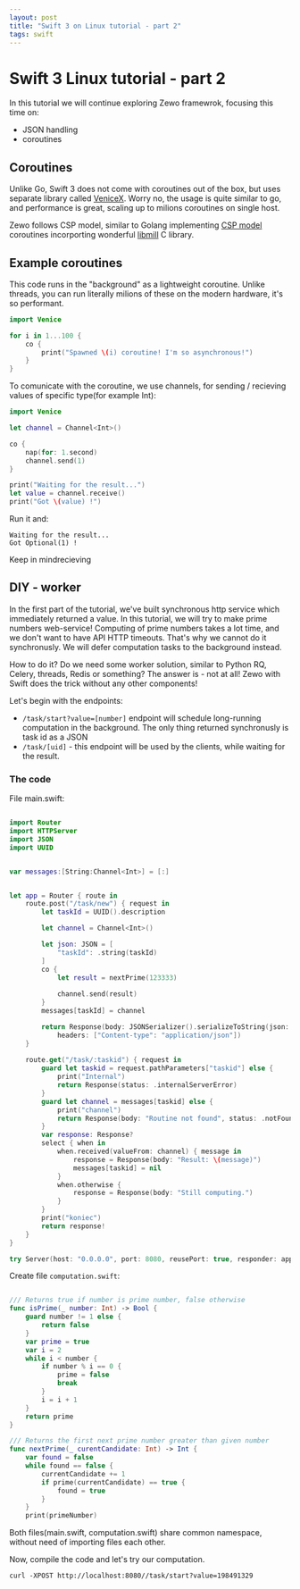 ```yaml
---
layout: post
title: "Swift 3 on Linux tutorial - part 2"
tags: swift
---
```



# Swift 3 Linux tutorial - part 2

In this tutorial we will continue exploring Zewo framewrok, focusing this time on:

* JSON handling
* coroutines


## Coroutines

Unlike Go, Swift 3 does not come with coroutines out of the box, but uses separate library called [VeniceX](https://github.com/VeniceX). Worry no, the usage is quite similar to go, and performance is great, scaling up to milions coroutines on single host. 

Zewo follows CSP model, similar to Golang implementing [CSP model](https://en.wikipedia.org/wiki/Communicating_sequential_processes) coroutines incorporting wonderful [libmill](http://libmill.org) C library.



## Example coroutines

This code runs in the "background" as a lightweight coroutine. Unlike threads, you can run literally milions of these on the modern hardware, it's so performant.

```swift
import Venice

for i in 1...100 {
	co {
		print("Spawned \(i) coroutine! I'm so asynchronous!")
	}
}
```

To comunicate with the coroutine, we use channels, for sending / recieving values of specific type(for example Int):

```swift
import Venice

let channel = Channel<Int>()

co {
	nap(for: 1.second)
	channel.send(1)
}

print("Waiting for the result...")
let value = channel.receive()
print("Got \(value) !")

```

Run it and:

```
Waiting for the result...
Got Optional(1) !
```
Keep in mindrecieving 


## DIY - worker
		
In the first part of the tutorial, we've built synchronous http service which immediately returned a value. In this tutorial, we will try to make prime numbers web-service! Computing of prime numbers takes a lot time, and we don't want to have API HTTP timeouts. That's why we cannot do it synchronusly. We will defer computation tasks to the background instead. 

How to do it? Do we need some worker solution, similar to Python RQ, Celery, threads, Redis or something? The answer is - not at all! Zewo with Swift does the trick without any other components!

Let's begin with the endpoints:


* `/task/start?value=[number]` endpoint will schedule long-running computation in the background. The only thing returned synchronusly is task id as a JSON
* `/task/[uid]` - this endpoint will be used by the clients, while waiting for the result.


### The code

File main.swift:


```swift

import Router
import HTTPServer
import JSON
import UUID


var messages:[String:Channel<Int>] = [:]


let app = Router { route in
    route.post("/task/new") { request in 
        let taskId = UUID().description

        let channel = Channel<Int>()

        let json: JSON = [
            "taskId": .string(taskId)
        ]
        co {
            let result = nextPrime(123333)
        
            channel.send(result)
        }
        messages[taskId] = channel

        return Response(body: JSONSerializer().serializeToString(json: json).data, 
            headers: ["Content-type": "application/json"])
    }
    
    route.get("/task/:taskid") { request in
        guard let taskid = request.pathParameters["taskid"] else {
            print("Internal")
            return Response(status: .internalServerError)
        }
        guard let channel = messages[taskid] else {
            print("channel")
            return Response(body: "Routine not found", status: .notFound)
        }
        var response: Response?
        select { when in
            when.received(valueFrom: channel) { message in
                response = Response(body: "Result: \(message)")
                messages[taskid] = nil
            }
            when.otherwise {
                response = Response(body: "Still computing.")
            }
        }
        print("koniec")
        return response!
    }
}

try Server(host: "0.0.0.0", port: 8080, reusePort: true, responder: app).start()
```


Create file `computation.swift`:

```swift

/// Returns true if number is prime number, false otherwise
func isPrime(_ number: Int) -> Bool {
    guard number != 1 else {
        return false 
    }
    var prime = true
    var i = 2
    while i < number {
        if number % i == 0 {
            prime = false
            break
        }
        i = i + 1
    }
    return prime
}

/// Returns the first next prime number greater than given number
func nextPrime(_ curentCandidate: Int) -> Int {
	var found = false
	while found == false {
	    currentCandidate += 1
	    if prime(currentCandidate) == true {
	        found = true
	    }
	}
	print(primeNumber)

```

Both files(main.swift, computation.swift) share common namespace, without need of importing files each other. 

Now, compile the code and let's try our computation. 



```
curl -XPOST http://localhost:8080//task/start?value=198491329

```



	
